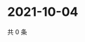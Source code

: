 # 2021-10-04

共 0 条

<!-- BEGIN WEIBO -->
<!-- 最后更新时间 Mon Oct 04 2021 01:07:19 GMT+0800 (China Standard Time) -->

<!-- END WEIBO -->
